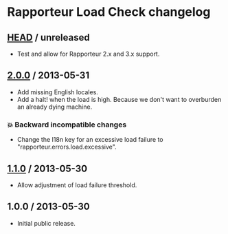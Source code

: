 # Rapporteur Load Check changelog

## [HEAD][unreleased] / unreleased

* Test and allow for Rapporteur 2.x and 3.x support.

## [2.0.0][v2.0.0] / 2013-05-31

* Add missing English locales.
* Add a halt! when the load is high. Because we don't want to overburden an
  already dying machine.

### :boom: Backward incompatible changes

* Change the I18n key for an excessive load failure to
  "rapporteur.errors.load.excessive".

## [1.1.0][v1.1.0] / 2013-05-30

* Allow adjustment of load failure threshold.

## 1.0.0 / 2013-05-30

* Initial public release.

[unreleased]: https://github.com/codeschool/rapporteur-load_check/compare/v2.0.0...master
[v2.0.0]: https://github.com/codeschool/rapporteur-load_check/compare/v1.1.0...v2.0.0
[v1.1.0]: https://github.com/codeschool/rapporteur-load_check/compare/v1.0.0...v1.1.0
